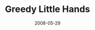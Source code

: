 ---
layout: music 
title: "Greedy Little Hands"
date: 2008-05-29 
description: "Music from the Consumed journey."
audio: "http://s3.amazonaws.com/crossroads-media/music/audio/GreedyLittleHands.mp3"
audio-duration: "03:07"
src: "http://s3.amazonaws.com/crossroads-media/images/GreedyLH_lg.jpg"
---
